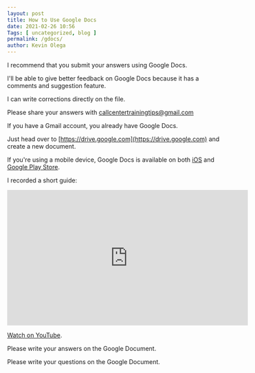 ```yaml
--- 
layout: post 
title: How to Use Google Docs
date: 2021-02-26 10:56
Tags: [ uncategorized, blog ]
permalink: /gdocs/ 
author: Kevin Olega 
--- 
```

I recommend that you submit your answers using Google Docs.

I'll be able to give better feedback on Google Docs because it has a comments and suggestion feature.

I can write corrections directly on the file.

Please share your answers with callcentertrainingtips@gmail.com

If you have a Gmail account, you already have Google Docs. 

Just head over to [https://drive.google.com](https://drive.google.com) and create a new document.

If you're using a mobile device, Google Docs is available on both [iOS](https://apps.apple.com/us/app/google-docs-sync-edit-share/id842842640) and [Google Play Store](https://play.google.com/store/apps/details?id=com.google.android.apps.docs.editors.docs&hl=en&gl=US).

I recorded a short guide:

<iframe width="560" height="315" src="https://www.youtube.com/embed/1OSLCxKX11U" frameborder="0" allow="accelerometer; autoplay; clipboard-write; encrypted-media; gyroscope; picture-in-picture" allowfullscreen></iframe>

[Watch on YouTube](https://youtu.be/1OSLCxKX11U).

Please write your answers on the Google Document.

Please write your questions on the Google Document.

